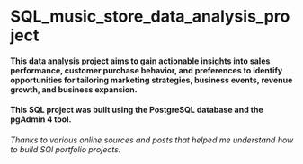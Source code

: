#  SQL_music_store_data_analysis_project

#### This data analysis project aims to gain actionable insights into sales performance, customer purchase behavior, and preferences to identify opportunities for tailoring marketing strategies, business events, revenue growth, and business expansion.  

#### This SQL project was built using the PostgreSQL database and the pgAdmin 4 tool.



###### Thanks to various online sources and posts that helped me understand how to build SQl portfolio projects.


 
